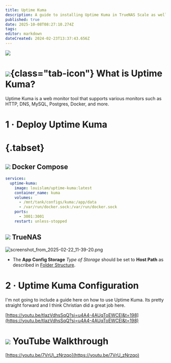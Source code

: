 ```yaml
---
title: Uptime Kuma
description: A guide to installing Uptime Kuma in TrueNAS Scale as well as docker via compose
published: true
date: 2025-10-08T08:27:10.274Z
tags: 
editor: markdown
dateCreated: 2024-02-23T13:37:43.656Z
---
```


![](https://wiki.hydrology.cc/kumadash.jpg)

# ![](/uptime-kuma.png){class="tab-icon"} What is Uptime Kuma?

Uptime Kuma is a web monitor tool that supports various monitors such as HTTP, DNS, MySQL, Postgres, Docker, and more.

# 1 · Deploy Uptime Kuma
# {.tabset}
## <img src="/docker.png" class="tab-icon"> Docker Compose

```yaml
services:
  uptime-kuma:
    image: louislam/uptime-kuma:latest
    container_name: kuma
    volumes:
      - /mnt/tank/configs/kuma:/app/data
      - /var/run/docker.sock:/var/run/docker.sock
    ports:
      - 3001:3001
    restart: unless-stopped
```

## <img src="/truenas.png" class="tab-icon"> TrueNAS

![screenshot_from_2025-02-22_11-39-20.png](/screenshot_from_2025-02-22_11-39-20.png)

- The **App Config Storage** *Type of Storage* should be set to **Host Path** as described in [Folder Structure](/Folder-Structure).

# 2 · Uptime Kuma Configuration

I'm not going to include a guide here on how to use Uptime Kuma. Its pretty straight forward and I think Christian did a great job here. 

[https://youtu.be/tIazVdhsSqQ?si=u4A4-4AUqToEWCEl&t=198](https://youtu.be/tIazVdhsSqQ?si=u4A4-4AUqToEWCEl&t=198)

# <img src="/youtube.png" class="tab-icon"> YouTube Walkthrough

[https://youtu.be/7VrU\_zNrzqo](https://youtu.be/7VrU_zNrzqo)